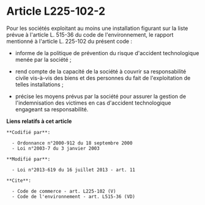# Article L225-102-2

Pour les sociétés exploitant au moins une installation figurant sur la liste prévue à l'article L. 515-36 du code de
l'environnement, le rapport mentionné à l'article L. 225-102 du présent code :

- informe de la politique de prévention du risque d'accident technologique menée par la société ;

- rend compte de la capacité de la société à couvrir sa responsabilité civile vis-à-vis des biens et des personnes du fait de
l'exploitation de telles installations ;

- précise les moyens prévus par la société pour assurer la gestion de l'indemnisation des victimes en cas d'accident
technologique engageant sa responsabilité.

**Liens relatifs à cet article**

	**Codifié par**:

	  - Ordonnance n°2000-912 du 18 septembre 2000
	  - Loi n°2003-7 du 3 janvier 2003

	**Modifié par**:

	  - Loi n°2013-619 du 16 juillet 2013 - art. 11

	**Cite**:

	  - Code de commerce - art. L225-102 (V)
	  - Code de l'environnement - art. L515-36 (VD)
